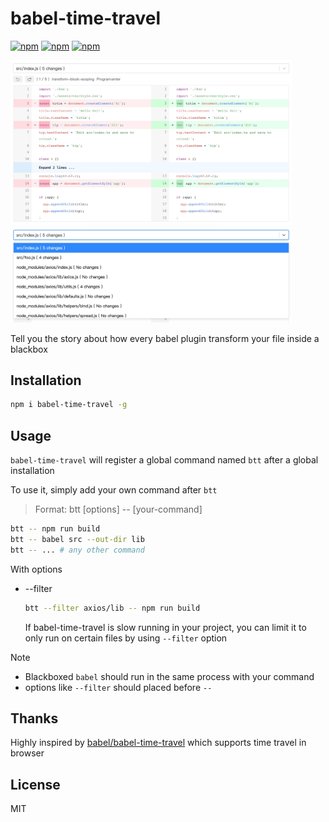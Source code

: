 # babel-time-travel

[![npm](https://img.shields.io/npm/v/babel-time-travel.svg)](https://www.npmjs.org/package/babel-time-travel)
[![npm](https://img.shields.io/npm/dm/babel-time-travel.svg)](https://www.npmjs.org/package/babel-time-travel)
[![npm](https://img.shields.io/npm/l/babel-time-travel.svg)](https://www.npmjs.org/package/babel-time-travel)

<img src="media/screenshot.jpg" alt="screenshot" width="450" />

<img src="media/screenshot2.jpg" alt="screenshot" width="450" />

Tell you the story about how every babel plugin transform your file inside a blackbox

## Installation

```bash
npm i babel-time-travel -g
```

## Usage

`babel-time-travel` will register a global command named `btt` after a global installation

To use it, simply add your own command after `btt`

> Format: btt [options] -- [your-command]

```bash
btt -- npm run build
btt -- babel src --out-dir lib
btt -- ... # any other command
```

With options

- --filter

  ```bash
  btt --filter axios/lib -- npm run build
  ```

  If babel-time-travel is slow running in your project, you can limit it to only run on certain files by using `--filter` option

Note

- Blackboxed `babel` should run in the same process with your command
- options like `--filter` should placed before `--`

## Thanks

Highly inspired by [babel/babel-time-travel](https://github.com/babel/babel-time-travel) which supports time travel in browser

## License

MIT
